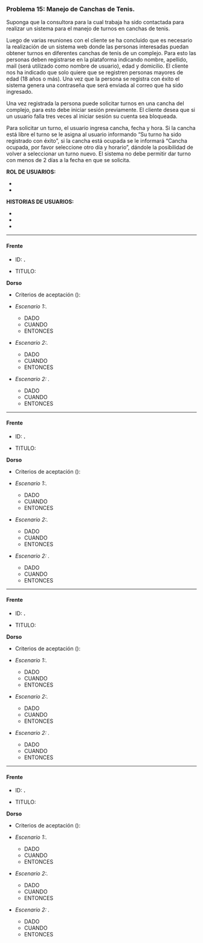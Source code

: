 ### Problema 15: Manejo de Canchas de Tenis.

Suponga que la consultora para la cual trabaja ha sido contactada para realizar un sistema para el manejo de turnos en canchas de tenis.

Luego de varias reuniones con el cliente se ha concluido que es necesario la realización de un sistema web donde las personas interesadas puedan obtener turnos en diferentes canchas de tenis de un complejo. Para esto las personas deben registrarse en la plataforma indicando nombre, apellido, mail (será utilizado como nombre de usuario), edad y domicilio. El cliente nos ha indicado que solo quiere que se registren personas mayores de edad (18 años o más). Una vez que la persona se registra con éxito el sistema genera una contraseña que será enviada al correo que ha sido ingresado.

Una vez registrada la persona puede solicitar turnos en una cancha del complejo, para esto debe iniciar sesión previamente. El cliente desea que si un usuario falla tres veces al iniciar sesión su cuenta sea bloqueada.

Para solicitar un turno, el usuario ingresa cancha, fecha y hora. Si la cancha está libre el turno se le asigna al usuario informando “Su turno ha sido registrado con éxito”, si la cancha está ocupada se le informará “Cancha ocupada, por favor seleccione otro día y horario”, dándole la posibilidad de volver a seleccionar un turno nuevo. El sistema no debe permitir
dar turno con menos de 2 días a la fecha en que se solicita.

**ROL DE USUARIOS:**

- 
- 

**HISTORIAS DE USUARIOS:**

- 
- 
- 

___

#### Frente
- ID: **.**

- TITULO: 


**Dorso**

- Criterios de aceptación ():

- _Escenario 1:._
	- DADO 
	- CUANDO
	- ENTONCES
	
- _Escenario 2:._ 
	- DADO 
	- CUANDO
	- ENTONCES
	
- _Escenario 2: ._ 
	- DADO 
	- CUANDO
	- ENTONCES

___

#### Frente
- ID: **.**

- TITULO: 


**Dorso**

- Criterios de aceptación ():

- _Escenario 1:._
	- DADO 
	- CUANDO
	- ENTONCES
	
- _Escenario 2:._ 
	- DADO 
	- CUANDO
	- ENTONCES
	
- _Escenario 2: ._ 
	- DADO 
	- CUANDO
	- ENTONCES


___

#### Frente
- ID: **.**

- TITULO: 


**Dorso**

- Criterios de aceptación ():

- _Escenario 1:._
	- DADO 
	- CUANDO
	- ENTONCES
	
- _Escenario 2:._ 
	- DADO 
	- CUANDO
	- ENTONCES
	
- _Escenario 2: ._ 
	- DADO 
	- CUANDO
	- ENTONCES


___

#### Frente
- ID: **.**

- TITULO: 


**Dorso**

- Criterios de aceptación ():

- _Escenario 1:._
	- DADO 
	- CUANDO
	- ENTONCES
	
- _Escenario 2:._ 
	- DADO 
	- CUANDO
	- ENTONCES
	
- _Escenario 2: ._ 
	- DADO 
	- CUANDO
	- ENTONCES

